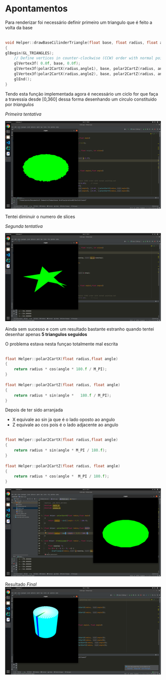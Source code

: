 # Apontamentos

Para renderizar foi necessário definir primeiro um triangulo que é feito a volta da base


``` c++

void Helper::drawBaseCilinderTriangle(float base, float radius, float angle1, float angle2)
{
glBegin(GL_TRIANGLES);
    // Define vertices in counter-clockwise (CCW) order with normal pointing out
    glVertex3f( 0.0f, base, 0.0f);
    glVertex3f(polar2CartX(radius,angle1), base, polar2CartZ(radius, angle1));
    glVertex3f(polar2CartX(radius,angle2), base, polar2CartZ(radius, angle2));
    glEnd();
}
```
Tendo esta função implementada agora é necessário um ciclo for que faça a travessia desde [0,360] dessa forma desenhando um circulo constituido por *triangulos*

*Primeira tentativa*

![](images/Screenshot%20from%202022-03-04%2010-04-49.png)

Tentei diminuir o numero de slices

*Segunda tentativa*

![](images/Screenshot%20from%202022-03-04%2010-14-01.png)


Ainda sem sucesso e com um resultado bastante estranho quando tentei desenhar apenas **5 triangulos seguidos**

O problema estava nesta funçao totalmente mal escrita
```c++

float Helper::polar2CartX(float radius,float angle)
{
    return radius * cos(angle * 180.f / M_PI);
}

float Helper::polar2CartZ(float radius, float angle)
{
    return radius * sin(angle *   180.f / M_PI);
}
```

Depois de ter sido arranjada 
* X equivale ao sin ja que é o lado oposto ao angulo
* Z equivale ao cos pois é o lado adjacente ao angulo

```c++

float Helper::polar2CartX(float radius,float angle)
{
    return radius * sin(angle * M_PI / 180.f);
}

float Helper::polar2CartZ(float radius, float angle)
{
    return radius * cos(angle *  M_PI / 180.f);
}
```
![](images/Screenshot%20from%202022-03-04%2010-17-29.png)

Resultado *Final*
![](images/Screenshot%20from%202022-03-04%2010-56-14.png)
